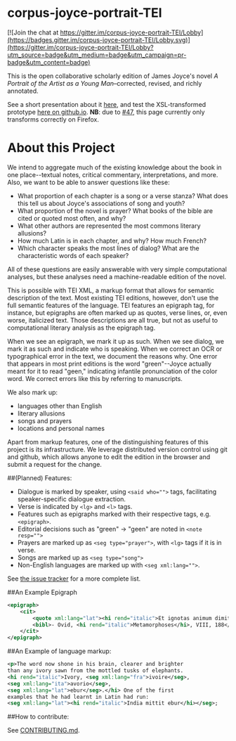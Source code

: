 # corpus-joyce-portrait-TEI

[![Join the chat at https://gitter.im/corpus-joyce-portrait-TEI/Lobby](https://badges.gitter.im/corpus-joyce-portrait-TEI/Lobby.svg)](https://gitter.im/corpus-joyce-portrait-TEI/Lobby?utm_source=badge&utm_medium=badge&utm_campaign=pr-badge&utm_content=badge)

This is the open collaborative scholarly edition of James Joyce's novel _A Portrait of the Artist as a Young Man_–corrected, revised, and richly annotated. 

See a short presentation about it [here](http://jonreeve.com/presentations/portrait-xml/), and test the XSL-transformed prototype [here on github.io](http://jonathanreeve.github.io/corpus-joyce-portrait-TEI/portrait.xml). **NB**: due to [#47](https://github.com/JonathanReeve/corpus-joyce-portrait-TEI/issues/47), this page currently only transforms correctly on Firefox.

# About this Project

We intend to aggregate much of the existing knowledge about the book in one place--textual notes, critical commentary, interpretations, and more. Also, we want to be able to answer questions like these:
 * What proportion of each chapter is a song or a verse stanza? What does this tell us about Joyce's associations of song and youth? 
 * What proportion of the novel is prayer? What books of the bible are cited or quoted most often, and why?
 * What other authors are represented the most commons literary allusions? 
 * How much Latin is in each chapter, and why? How much French?
 * Which character speaks the most lines of dialog? What are the characteristic words of each speaker? 

All of these questions are easily answerable with very simple computational analyses, but these analyses need a machine-readable edition of the novel. 

This is possible with TEI XML, a markup format that allows for semantic description of the text. Most existing TEI editions, however, don't use the full semantic features of the language. TEI features an epigraph tag, for instance, but epigraphs are often marked up as quotes, verse lines, or, even worse, italicized text. Those descriptions are all true, but not as useful to computational literary analysis as the epigraph tag. 

When we see an epigraph, we mark it up as such. When we see dialog, we mark it as such and indicate who is speaking. When we correct an OCR or typographical error in the text, we document the reasons why. One error that appears in most print editions is the word "green"--Joyce actually meant for it to read "geen," indicating infantile pronunciation of the color word. We correct errors like this by referring to manuscripts.

We also mark up:  
 * languages other than English
 * literary allusions
 * songs and prayers
 * locations and personal names

Apart from markup features, one of the distinguishing features of this project is its infrastructure. We leverage distributed version control using git and github, which allows anyone to edit the edition in the browser and submit a request for the change.  

##(Planned) Features: 
 * Dialogue is marked by speaker, using `<said who="">` tags, facilitating speaker-specific dialogue extraction. 
 * Verse is indicated by `<lg>` and `<l>` tags. 
 * Features such as epigraphs marked with their respective tags, e.g. `<epigraph>`.  
 * Editorial decisions such as "green" -> "geen" are noted in `<note resp="">`
 * Prayers are marked up as `<seg type="prayer">`, with `<lg>` tags if it is in verse. 
 * Songs are marked up as `<seg type="song">`
 * Non-English languages are marked up with `<seg xml:lang="">`. 

See [the issue tracker](https://github.com/JonathanReeve/corpus-joyce-portrait-TEI/issues) for a more complete list. 

##An Example Epigraph 

```xml
<epigraph>
    <cit> 
        <quote xml:lang="lat"><hi rend="italic">Et ignotas animum dimittit in artes.</hi></quote> 
        <bibl>- Ovid, <hi rend="italic">Metamorphoses</hi>, VIII, 188</bibl> 
    </cit> 
</epigraph>
```

##An Example of language markup: 

```xml
<p>The word now shone in his brain, clearer and brighter 
than any ivory sawn from the mottled tusks of elephants. 
<hi rend="italic">Ivory, <seg xml:lang="fra">ivoire</seg>, 
<seg xml:lang="ita">avorio</seg>, 
<seg xml:lang="lat">ebur</seg>.</hi> One of the first 
examples that he had learnt in Latin had run: 
<seg xml:lang="lat"><hi rend="italic">India mittit ebur</hi></seg>; 
```

##How to contribute:

See [CONTRIBUTING.md](https://github.com/JonathanReeve/corpus-joyce-portrait-TEI/blob/gh-pages/CONTRIBUTING.md). 

